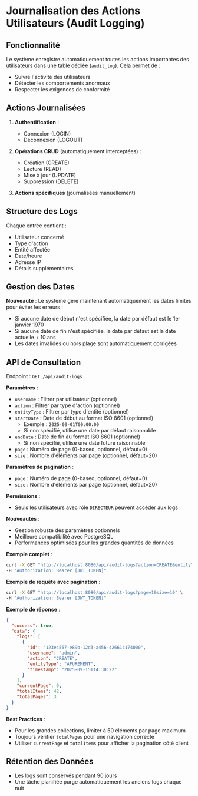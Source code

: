 # Journalisation des Actions Utilisateurs (Audit Logging)

## Fonctionnalité

Le système enregistre automatiquement toutes les actions importantes des utilisateurs dans une table dédiée (`audit_log`). Cela permet de :

- Suivre l'activité des utilisateurs
- Détecter les comportements anormaux
- Respecter les exigences de conformité

## Actions Journalisées

1. **Authentification** :
   - Connexion (LOGIN)
   - Déconnexion (LOGOUT)

2. **Opérations CRUD** (automatiquement interceptées) :
   - Création (CREATE)
   - Lecture (READ)
   - Mise à jour (UPDATE)
   - Suppression (DELETE)

3. **Actions spécifiques** (journalisées manuellement)

## Structure des Logs

Chaque entrée contient :
- Utilisateur concerné
- Type d'action
- Entité affectée
- Date/heure
- Adresse IP
- Détails supplémentaires

## Gestion des Dates

**Nouveauté** : Le système gère maintenant automatiquement les dates limites pour éviter les erreurs :

- Si aucune date de début n'est spécifiée, la date par défaut est le 1er janvier 1970
- Si aucune date de fin n'est spécifiée, la date par défaut est la date actuelle + 10 ans
- Les dates invalides ou hors plage sont automatiquement corrigées

## API de Consultation

Endpoint : `GET /api/audit-logs`

**Paramètres** :
- `username` : Filtrer par utilisateur (optionnel)
- `action` : Filtrer par type d'action (optionnel)
- `entityType` : Filtrer par type d'entité (optionnel)
- `startDate` : Date de début au format ISO 8601 (optionnel)
  - Exemple : `2025-09-01T00:00:00`
  - Si non spécifié, utilise une date par défaut raisonnable
- `endDate` : Date de fin au format ISO 8601 (optionnel)
  - Si non spécifié, utilise une date future raisonnable
- `page` : Numéro de page (0-based, optionnel, défaut=0)
- `size` : Nombre d'éléments par page (optionnel, défaut=20)

**Paramètres de pagination** :
- `page` : Numéro de page (0-based, optionnel, défaut=0)
- `size` : Nombre d'éléments par page (optionnel, défaut=20)

**Permissions** :
- Seuls les utilisateurs avec rôle `DIRECTEUR` peuvent accéder aux logs

**Nouveautés** :
- Gestion robuste des paramètres optionnels
- Meilleure compatibilité avec PostgreSQL
- Performances optimisées pour les grandes quantités de données

**Exemple complet** :
```bash
curl -X GET "http://localhost:8080/api/audit-logs?action=CREATE&entityType=APUREMENT&startDate=2025-09-01T00:00:00&endDate=2025-09-30T23:59:59&page=0&size=10" \
-H "Authorization: Bearer [JWT_TOKEN]"
```

**Exemple de requête avec pagination** :
```bash
curl -X GET "http://localhost:8080/api/audit-logs?page=1&size=10" \
-H "Authorization: Bearer [JWT_TOKEN]"
```

**Exemple de réponse** :
```json
{
  "success": true,
  "data": {
    "logs": [
      {
        "id": "123e4567-e89b-12d3-a456-426614174000",
        "username": "admin",
        "action": "CREATE",
        "entityType": "APUREMENT",
        "timestamp": "2025-09-15T14:30:22"
      }
    ],
    "currentPage": 0,
    "totalItems": 42,
    "totalPages": 3
  }
}
```

**Best Practices** :
- Pour les grandes collections, limiter à 50 éléments par page maximum
- Toujours vérifier `totalPages` pour une navigation correcte
- Utiliser `currentPage` et `totalItems` pour afficher la pagination côté client

## Rétention des Données

- Les logs sont conservés pendant 90 jours
- Une tâche planifiée purge automatiquement les anciens logs chaque nuit
